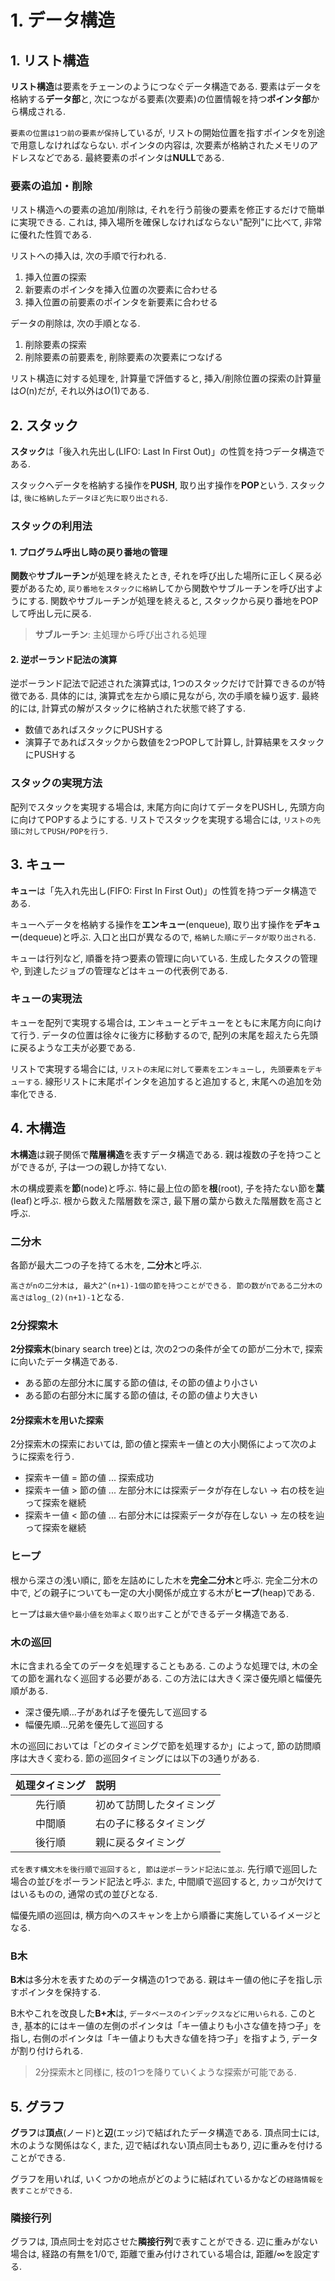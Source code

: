 # **1. データ構造**

## **1. リスト構造**

**リスト構造**は要素をチェーンのようにつなぐデータ構造である. 要素はデータを格納する**データ部**と, 次につながる要素(次要素)の位置情報を持つ**ポインタ部**から構成される.

`要素の位置は1つ前の要素が保持`しているが, リストの開始位置を指すポインタを別途で用意しなければならない. ポインタの内容は, 次要素が格納されたメモリのアドレスなどである. 最終要素のポインタは**NULL**である.

### **要素の追加・削除**

リスト構造への要素の追加/削除は, それを行う前後の要素を修正するだけで簡単に実現できる. これは, 挿入場所を確保しなければならない"配列"に比べて, 非常に優れた性質である.

リストへの挿入は, 次の手順で行われる.

1. 挿入位置の探索
2. 新要素のポインタを挿入位置の次要素に合わせる
3. 挿入位置の前要素のポインタを新要素に合わせる

データの削除は, 次の手順となる.

1. 削除要素の探索
2. 削除要素の前要素を, 削除要素の次要素につなげる

リスト構造に対する処理を, 計算量で評価すると, 挿入/削除位置の探索の計算量は*O*(n)だが, それ以外は*O*(1)である.

## **2. スタック**

**スタック**は「後入れ先出し(LIFO: Last In First Out)」の性質を持つデータ構造である.

スタックへデータを格納する操作を**PUSH**, 取り出す操作を**POP**という. スタックは, `後に格納したデータほど先に取り出される`.

### **スタックの利用法**

#### **1. プログラム呼出し時の戻り番地の管理**

**関数**や**サブルーチン**が処理を終えたとき, それを呼び出した場所に正しく戻る必要があるため, `戻り番地をスタックに格納`してから関数やサブルーチンを呼び出すようにする. 関数やサブルーチンが処理を終えると, スタックから戻り番地をPOPして呼出し元に戻る.

> **サブルーチン**: 主処理から呼び出される処理

#### **2. 逆ポーランド記法の演算**

逆ポーランド記法で記述された演算式は, 1つのスタックだけで計算できるのが特徴である. 具体的には, 演算式を左から順に見ながら, 次の手順を繰り返す. 最終的には, 計算式の解がスタックに格納された状態で終了する.

- 数値であればスタックにPUSHする
- 演算子であればスタックから数値を2つPOPして計算し, 計算結果をスタックにPUSHする

### **スタックの実現方法**

配列でスタックを実現する場合は, 末尾方向に向けてデータをPUSHし, 先頭方向に向けてPOPするようにする. リストでスタックを実現する場合には, `リストの先頭に対してPUSH/POPを行う`.

## **3. キュー**

**キュー**は「先入れ先出し(FIFO: First In First Out)」の性質を持つデータ構造である.

キューへデータを格納する操作を**エンキュー**(enqueue), 取り出す操作を**デキュー**(dequeue)と呼ぶ. 入口と出口が異なるので, `格納した順にデータが取り出される`.

キューは行列など, 順番を持つ要素の管理に向いている. 生成したタスクの管理や, 到達したジョブの管理などはキューの代表例である.

### **キューの実現法**

キューを配列で実現する場合は, エンキューとデキューをともに末尾方向に向けて行う. データの位置は徐々に後方に移動するので, 配列の末尾を超えたら先頭に戻るような工夫が必要である.

リストで実現する場合には, `リストの末尾に対して要素をエンキューし, 先頭要素をデキューする`. 線形リストに末尾ポインタを追加すると追加すると, 末尾への追加を効率化できる.

## **4. 木構造**

**木構造**は親子関係で**階層構造**を表すデータ構造である. 親は複数の子を持つことができるが, 子は一つの親しか持てない.

木の構成要素を**節**(node)と呼ぶ. 特に最上位の節を**根**(root), 子を持たない節を**葉**(leaf)と呼ぶ. 根から数えた階層数を深さ, 最下層の葉から数えた階層数を高さと呼ぶ.

### **二分木**

各節が最大二つの子を持てる木を, **二分木**と呼ぶ.

`高さがnの二分木は, 最大2^(n+1)-1個の節を持つことができる. 節の数がnである二分木の高さはlog_(2)(n+1)-1`となる.

### **2分探索木**

**2分探索木**(binary search tree)とは, 次の2つの条件が全ての節が二分木で, 探索に向いたデータ構造である.

- ある節の左部分木に属する節の値は, その節の値より小さい
- ある節の右部分木に属する節の値は, その節の値より大きい

#### **2分探索木を用いた探索**

2分探索木の探索においては, 節の値と探索キー値との大小関係によって次のように探索を行う.

- 探索キー値 = 節の値 ... 探索成功
- 探索キー値 > 節の値 ... 左部分木には探索データが存在しない -> 右の枝を辿って探索を継続
- 探索キー値 < 節の値 ... 右部分木には探索データが存在しない -> 左の枝を辿って探索を継続

### **ヒープ**

根から深さの浅い順に, 節を左詰めにした木を**完全二分木**と呼ぶ. 完全二分木の中で, どの親子についても一定の大小関係が成立する木が**ヒープ**(heap)である.

ヒープは`最大値や最小値を効率よく取り出す`ことができるデータ構造である.

### **木の巡回**

木に含まれる全てのデータを処理することもある. このような処理では, 木の全ての節を漏れなく巡回する必要がある. この方法には大きく深さ優先順と幅優先順がある.

- 深さ優先順...子があれば子を優先して巡回する
- 幅優先順...兄弟を優先して巡回する

木の巡回においては「どのタイミングで節を処理するか」によって, 節の訪問順序は大きく変わる. 節の巡回タイミングには以下の3通りがある.

| 処理タイミング | 説明 |
| :-: | :-- |
| 先行順 | 初めて訪問したタイミング |
| 中間順 | 右の子に移るタイミング |
| 後行順 | 親に戻るタイミング |

`式を表す構文木を後行順で巡回すると, 節は逆ポーランド記法に並ぶ`. 先行順で巡回した場合の並びをポーランド記法と呼ぶ. また, 中間順で巡回すると, カッコが欠けてはいるものの, 通常の式の並びとなる.

幅優先順の巡回は, 横方向へのスキャンを上から順番に実施しているイメージとなる.

### **B木**

**B木**は多分木を表すためのデータ構造の1つである. 親はキー値の他に子を指し示すポインタを保持する.

B木やこれを改良した**B+木**は, `データベースのインデックスなどに用いられる`. このとき, 基本的にはキー値の左側のポインタは「キー値よりも小さな値を持つ子」を指し, 右側のポインタは「キー値よりも大きな値を持つ子」を指すよう, データが割り付けられる.

> 2分探索木と同様に, 枝の1つを降りていくような探索が可能である.

## **5. グラフ**

**グラフ**は**頂点**(ノード)と**辺**(エッジ)で結ばれたデータ構造である. 頂点同士には, 木のような関係はなく, また, 辺で結ばれない頂点同士もあり, 辺に重みを付けることができる.

グラフを用いれば, いくつかの地点がどのように結ばれているかなどの`経路情報を表すことができる`.

### **隣接行列**

グラフは, 頂点同士を対応させた**隣接行列**で表すことができる. 辺に重みがない場合は, 経路の有無を1/0で, 距離で重み付けされている場合は, 距離/∞を設定する.
